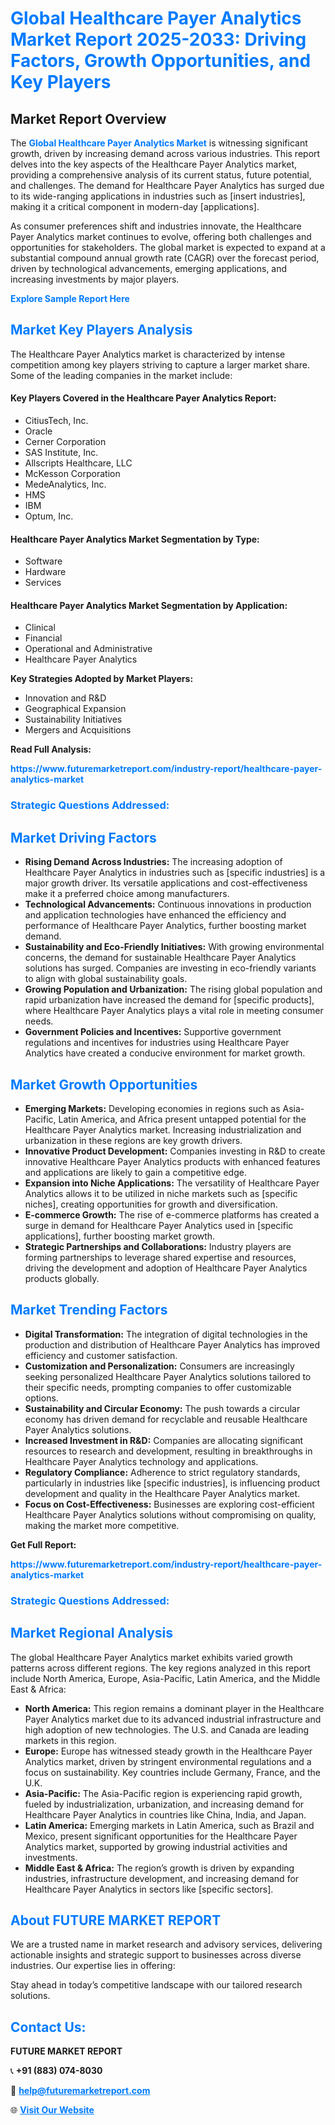 <h1 style="color: #007BFF;">Global Healthcare Payer Analytics Market Report 2025-2033: Driving Factors, Growth Opportunities, and Key Players</h1>

<section id="overview">
<h2>Market Report Overview</h2>
<p>The <a href="https://www.futuremarketreport.com/industry-report/healthcare-payer-analytics-market" style="color: #007BFF; text-decoration: none;"><strong>Global Healthcare Payer Analytics Market</strong></a> is witnessing significant growth, driven by increasing demand across various industries. This report delves into the key aspects of the Healthcare Payer Analytics market, providing a comprehensive analysis of its current status, future potential, and challenges. The demand for Healthcare Payer Analytics has surged due to its wide-ranging applications in industries such as [insert industries], making it a critical component in modern-day [applications].</p>
<p>As consumer preferences shift and industries innovate, the Healthcare Payer Analytics market continues to evolve, offering both challenges and opportunities for stakeholders. The global market is expected to expand at a substantial compound annual growth rate (CAGR) over the forecast period, driven by technological advancements, emerging applications, and increasing investments by major players.</p>
</section>

<section id="overview">
<p><a href="https://www.futuremarketreport.com/request-sample/reportId=127069" style="color: #007BFF; text-decoration: none;"><strong>Explore Sample Report Here</strong></a></p>
</section>

<section id="key-players">
<h2 style="color: #007BFF;">Market Key Players Analysis</h2>
<p>The Healthcare Payer Analytics market is characterized by intense competition among key players striving to capture a larger market share. Some of the leading companies in the market include:</p>
<h4>Key Players Covered in the Healthcare Payer Analytics Report:</h4>
<ul><li>CitiusTech, Inc.</li><li>Oracle</li><li>Cerner Corporation</li><li>SAS Institute, Inc.</li><li>Allscripts Healthcare, LLC</li><li>McKesson Corporation</li><li>MedeAnalytics, Inc.</li><li>HMS</li><li>IBM</li><li>Optum, Inc.</li></ul>
<h4>Healthcare Payer Analytics Market Segmentation by Type:</h4>
<ul><li>Software</li><li>Hardware</li><li>Services</li></ul>

<h4>Healthcare Payer Analytics Market Segmentation by Application:</h4>
<ul><li>Clinical</li><li>Financial</li><li>Operational and Administrative</li><li>Healthcare Payer Analytics</li></ul>
<p><strong>Key Strategies Adopted by Market Players:</strong></p>
<ul>
<li>Innovation and R&D</li>
<li>Geographical Expansion</li>
<li>Sustainability Initiatives</li>
<li>Mergers and Acquisitions</li>
</ul>
</section>

<section>
<p><strong>Read Full Analysis: </strong></p><a href="https://www.futuremarketreport.com/industry-report/healthcare-payer-analytics-market" style="color: #007BFF; text-decoration: none;"><strong>https://www.futuremarketreport.com/industry-report/healthcare-payer-analytics-market</strong></a>
<h3 style="color: #007BFF;">Strategic Questions Addressed:</h3>
</section>

<section id="driving-factors">
<h2 style="color: #007BFF;">Market Driving Factors</h2>
<ul>
<li><strong>Rising Demand Across Industries:</strong> The increasing adoption of Healthcare Payer Analytics in industries such as [specific industries] is a major growth driver. Its versatile applications and cost-effectiveness make it a preferred choice among manufacturers.</li>
<li><strong>Technological Advancements:</strong> Continuous innovations in production and application technologies have enhanced the efficiency and performance of Healthcare Payer Analytics, further boosting market demand.</li>
<li><strong>Sustainability and Eco-Friendly Initiatives:</strong> With growing environmental concerns, the demand for sustainable Healthcare Payer Analytics solutions has surged. Companies are investing in eco-friendly variants to align with global sustainability goals.</li>
<li><strong>Growing Population and Urbanization:</strong> The rising global population and rapid urbanization have increased the demand for [specific products], where Healthcare Payer Analytics plays a vital role in meeting consumer needs.</li>
<li><strong>Government Policies and Incentives:</strong> Supportive government regulations and incentives for industries using Healthcare Payer Analytics have created a conducive environment for market growth.</li>
</ul>
</section>

<section id="growth-opportunities">
<h2 style="color: #007BFF;">Market Growth Opportunities</h2>
<ul>
<li><strong>Emerging Markets:</strong> Developing economies in regions such as Asia-Pacific, Latin America, and Africa present untapped potential for the Healthcare Payer Analytics market. Increasing industrialization and urbanization in these regions are key growth drivers.</li>
<li><strong>Innovative Product Development:</strong> Companies investing in R&D to create innovative Healthcare Payer Analytics products with enhanced features and applications are likely to gain a competitive edge.</li>
<li><strong>Expansion into Niche Applications:</strong> The versatility of Healthcare Payer Analytics allows it to be utilized in niche markets such as [specific niches], creating opportunities for growth and diversification.</li>
<li><strong>E-commerce Growth:</strong> The rise of e-commerce platforms has created a surge in demand for Healthcare Payer Analytics used in [specific applications], further boosting market growth.</li>
<li><strong>Strategic Partnerships and Collaborations:</strong> Industry players are forming partnerships to leverage shared expertise and resources, driving the development and adoption of Healthcare Payer Analytics products globally.</li>
</ul>
</section>

<section id="trending-factors">
<h2 style="color: #007BFF;">Market Trending Factors</h2>
<ul>
<li><strong>Digital Transformation:</strong> The integration of digital technologies in the production and distribution of Healthcare Payer Analytics has improved efficiency and customer satisfaction.</li>
<li><strong>Customization and Personalization:</strong> Consumers are increasingly seeking personalized Healthcare Payer Analytics solutions tailored to their specific needs, prompting companies to offer customizable options.</li>
<li><strong>Sustainability and Circular Economy:</strong> The push towards a circular economy has driven demand for recyclable and reusable Healthcare Payer Analytics solutions.</li>
<li><strong>Increased Investment in R&D:</strong> Companies are allocating significant resources to research and development, resulting in breakthroughs in Healthcare Payer Analytics technology and applications.</li>
<li><strong>Regulatory Compliance:</strong> Adherence to strict regulatory standards, particularly in industries like [specific industries], is influencing product development and quality in the Healthcare Payer Analytics market.</li>
<li><strong>Focus on Cost-Effectiveness:</strong> Businesses are exploring cost-efficient Healthcare Payer Analytics solutions without compromising on quality, making the market more competitive.</li>
</ul>
</section>

<section>
<p><strong>Get Full Report: </strong></p><a href="https://www.futuremarketreport.com/industry-report/healthcare-payer-analytics-market" style="color: #007BFF; text-decoration: none;"><strong>https://www.futuremarketreport.com/industry-report/healthcare-payer-analytics-market</strong></a>
<h3 style="color: #007BFF;">Strategic Questions Addressed:</h3>
</section>


<section id="regional-analysis">
<h2 style="color: #007BFF;">Market Regional Analysis</h2>
<p>The global Healthcare Payer Analytics market exhibits varied growth patterns across different regions. The key regions analyzed in this report include North America, Europe, Asia-Pacific, Latin America, and the Middle East & Africa:</p>
<ul>
<li><strong>North America:</strong> This region remains a dominant player in the Healthcare Payer Analytics market due to its advanced industrial infrastructure and high adoption of new technologies. The U.S. and Canada are leading markets in this region.</li>
<li><strong>Europe:</strong> Europe has witnessed steady growth in the Healthcare Payer Analytics market, driven by stringent environmental regulations and a focus on sustainability. Key countries include Germany, France, and the U.K.</li>
<li><strong>Asia-Pacific:</strong> The Asia-Pacific region is experiencing rapid growth, fueled by industrialization, urbanization, and increasing demand for Healthcare Payer Analytics in countries like China, India, and Japan.</li>
<li><strong>Latin America:</strong> Emerging markets in Latin America, such as Brazil and Mexico, present significant opportunities for the Healthcare Payer Analytics market, supported by growing industrial activities and investments.</li>
<li><strong>Middle East & Africa:</strong> The region’s growth is driven by expanding industries, infrastructure development, and increasing demand for Healthcare Payer Analytics in sectors like [specific sectors].</li>
</ul>
</section>

<footer>
<h2 style="color: #007BFF;">About FUTURE MARKET REPORT</h2>
<p>We are a trusted name in market research and advisory services, delivering actionable insights and strategic support to businesses across diverse industries. Our expertise lies in offering:</p>

<p>Stay ahead in today’s competitive landscape with our tailored research solutions.</p>

<h2 style="color: #007BFF;">Contact Us:</h2>
<p><strong>FUTURE MARKET REPORT</strong></p>
<p>📞 <strong>+91 (883) 074-8030</strong></p>
<p>📧 <strong><a href="mailto:help@futuremarketreport.com" style="color: #007BFF;">help@futuremarketreport.com</a></strong></p>
<p>🌐 <strong><a href="https://www.futuremarketreport.com/" style="color: #007BFF;">Visit Our Website</a></strong></p>
</footer>